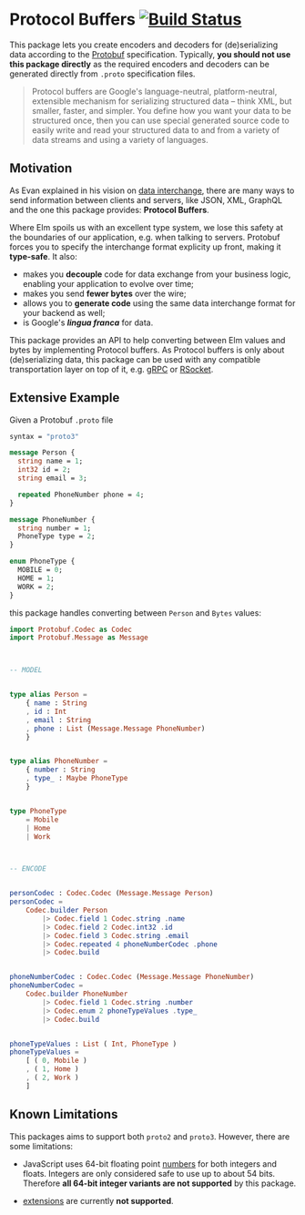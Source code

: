 # Protocol Buffers [![Build Status](https://travis-ci.org/eriktim/elm-protocol-buffers.svg?branch=master)](https://travis-ci.org/eriktim/elm-protocol-buffers)

This package lets you create encoders and decoders for (de)serializing data
according to the [Protobuf](https://developers.google.com/protocol-buffers)
specification. Typically, **you should not use this package directly** as the
required encoders and decoders can be generated directly from `.proto`
specification files.

> Protocol buffers are Google's language-neutral, platform-neutral, extensible
> mechanism for serializing structured data – think XML, but smaller, faster,
> and simpler. You define how you want your data to be structured once, then
> you can use special generated source code to easily write and read your
> structured data to and from a variety of data streams and using a variety of
> languages.

## Motivation

As Evan explained in his vision on
[data interchange](https://gist.github.com/evancz/1c5f2cf34939336ecb79b97bb89d9da6),
there are many ways to send information between clients and servers, like JSON,
XML, GraphQL and the one this package provides: **Protocol Buffers**.

Where Elm spoils us with an excellent type system, we lose this safety at the
boundaries of our application, e.g. when talking to servers. Protobuf forces
you to specify the interchange format explicity up front, making it
**type-safe**. It also:

* makes you **decouple** code for data exchange from your business logic,
  enabling your application to evolve over time;
* makes you send **fewer bytes** over the wire;
* allows you to **generate code** using the same data interchange format for
  your backend as well;
* is Google's **_lingua franca_** for data.

This package provides an API to help converting between Elm values and bytes
by implementing Protocol buffers. As Protocol buffers is only about
(de)serializing data, this package can be used with any compatible
transportation layer on top of it, e.g.
[gRPC](https://grpc.io/docs/guides/index.html) or
[RSocket](http://rsocket.io/). 

## Extensive Example

Given a Protobuf `.proto` file

```protobuf
syntax = "proto3"

message Person {
  string name = 1;
  int32 id = 2;
  string email = 3;

  repeated PhoneNumber phone = 4;
}

message PhoneNumber {
  string number = 1;
  PhoneType type = 2;
}

enum PhoneType {
  MOBILE = 0;
  HOME = 1;
  WORK = 2;
}
```

this package handles converting between `Person` and `Bytes` values:

```elm
import Protobuf.Codec as Codec
import Protobuf.Message as Message



-- MODEL


type alias Person =
    { name : String
    , id : Int
    , email : String
    , phone : List (Message.Message PhoneNumber)
    }


type alias PhoneNumber =
    { number : String
    , type_ : Maybe PhoneType
    }


type PhoneType
    = Mobile
    | Home
    | Work



-- ENCODE


personCodec : Codec.Codec (Message.Message Person)
personCodec =
    Codec.builder Person
        |> Codec.field 1 Codec.string .name
        |> Codec.field 2 Codec.int32 .id
        |> Codec.field 3 Codec.string .email
        |> Codec.repeated 4 phoneNumberCodec .phone
        |> Codec.build


phoneNumberCodec : Codec.Codec (Message.Message PhoneNumber)
phoneNumberCodec =
    Codec.builder PhoneNumber
        |> Codec.field 1 Codec.string .number
        |> Codec.enum 2 phoneTypeValues .type_
        |> Codec.build


phoneTypeValues : List ( Int, PhoneType )
phoneTypeValues =
    [ ( 0, Mobile )
    , ( 1, Home )
    , ( 2, Work )
    ]
```

## Known Limitations

This packages aims to support both `proto2` and `proto3`. However, there are
some limitations:

* JavaScript uses 64-bit floating point
  [numbers](https://tc39.github.io/ecma262/#sec-ecmascript-language-types-number-type)
  for both integers and floats. Integers are only considered safe to use up to
  about 54 bits. Therefore **all 64-bit integer variants are not supported** by
  this package.

* [extensions](https://developers.google.com/protocol-buffers/docs/proto#extensions)
  are currently **not supported**.

